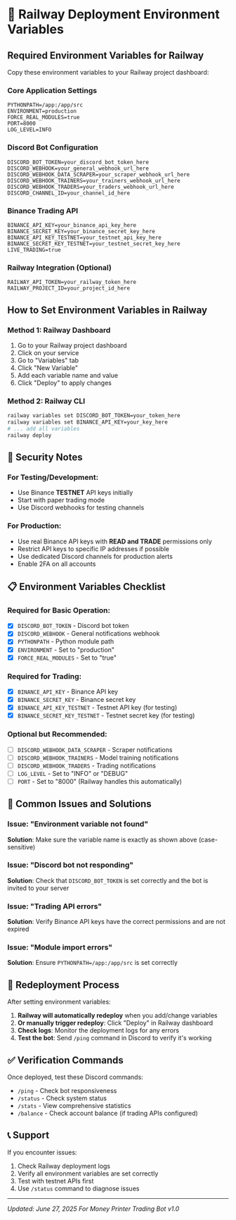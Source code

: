 # 🚀 Railway Deployment Environment Variables

## Required Environment Variables for Railway

Copy these environment variables to your Railway project dashboard:

### Core Application Settings
```
PYTHONPATH=/app:/app/src
ENVIRONMENT=production
FORCE_REAL_MODULES=true
PORT=8000
LOG_LEVEL=INFO
```

### Discord Bot Configuration
```
DISCORD_BOT_TOKEN=your_discord_bot_token_here
DISCORD_WEBHOOK=your_general_webhook_url_here
DISCORD_WEBHOOK_DATA_SCRAPER=your_scraper_webhook_url_here
DISCORD_WEBHOOK_TRAINERS=your_trainers_webhook_url_here
DISCORD_WEBHOOK_TRADERS=your_traders_webhook_url_here
DISCORD_CHANNEL_ID=your_channel_id_here
```

### Binance Trading API
```
BINANCE_API_KEY=your_binance_api_key_here
BINANCE_SECRET_KEY=your_binance_secret_key_here
BINANCE_API_KEY_TESTNET=your_testnet_api_key_here
BINANCE_SECRET_KEY_TESTNET=your_testnet_secret_key_here
LIVE_TRADING=true
```

### Railway Integration (Optional)
```
RAILWAY_API_TOKEN=your_railway_token_here
RAILWAY_PROJECT_ID=your_project_id_here
```

## How to Set Environment Variables in Railway

### Method 1: Railway Dashboard
1. Go to your Railway project dashboard
2. Click on your service
3. Go to "Variables" tab
4. Click "New Variable"
5. Add each variable name and value
6. Click "Deploy" to apply changes

### Method 2: Railway CLI
```bash
railway variables set DISCORD_BOT_TOKEN=your_token_here
railway variables set BINANCE_API_KEY=your_key_here
# ... add all variables
railway deploy
```

## 🔐 Security Notes

### For Testing/Development:
- Use Binance **TESTNET** API keys initially
- Start with paper trading mode
- Use Discord webhooks for testing channels

### For Production:
- Use real Binance API keys with **READ and TRADE** permissions only
- Restrict API keys to specific IP addresses if possible
- Use dedicated Discord channels for production alerts
- Enable 2FA on all accounts

## 📋 Environment Variables Checklist

### Required for Basic Operation:
- [x] `DISCORD_BOT_TOKEN` - Discord bot token
- [x] `DISCORD_WEBHOOK` - General notifications webhook
- [x] `PYTHONPATH` - Python module path
- [x] `ENVIRONMENT` - Set to "production"
- [x] `FORCE_REAL_MODULES` - Set to "true"

### Required for Trading:
- [x] `BINANCE_API_KEY` - Binance API key
- [x] `BINANCE_SECRET_KEY` - Binance secret key
- [x] `BINANCE_API_KEY_TESTNET` - Testnet API key (for testing)
- [x] `BINANCE_SECRET_KEY_TESTNET` - Testnet secret key (for testing)

### Optional but Recommended:
- [ ] `DISCORD_WEBHOOK_DATA_SCRAPER` - Scraper notifications
- [ ] `DISCORD_WEBHOOK_TRAINERS` - Model training notifications
- [ ] `DISCORD_WEBHOOK_TRADERS` - Trading notifications
- [ ] `LOG_LEVEL` - Set to "INFO" or "DEBUG"
- [ ] `PORT` - Set to "8000" (Railway handles this automatically)

## 🚨 Common Issues and Solutions

### Issue: "Environment variable not found"
**Solution**: Make sure the variable name is exactly as shown above (case-sensitive)

### Issue: "Discord bot not responding"
**Solution**: Check that `DISCORD_BOT_TOKEN` is set correctly and the bot is invited to your server

### Issue: "Trading API errors"
**Solution**: Verify Binance API keys have the correct permissions and are not expired

### Issue: "Module import errors"
**Solution**: Ensure `PYTHONPATH=/app:/app/src` is set correctly

## 🔄 Redeployment Process

After setting environment variables:

1. **Railway will automatically redeploy** when you add/change variables
2. **Or manually trigger redeploy**: Click "Deploy" in Railway dashboard
3. **Check logs**: Monitor the deployment logs for any errors
4. **Test the bot**: Send `/ping` command in Discord to verify it's working

## ✅ Verification Commands

Once deployed, test these Discord commands:
- `/ping` - Check bot responsiveness
- `/status` - Check system status
- `/stats` - View comprehensive statistics
- `/balance` - Check account balance (if trading APIs configured)

## 📞 Support

If you encounter issues:
1. Check Railway deployment logs
2. Verify all environment variables are set correctly
3. Test with testnet APIs first
4. Use `/status` command to diagnose issues

---

*Updated: June 27, 2025*
*For Money Printer Trading Bot v1.0*

